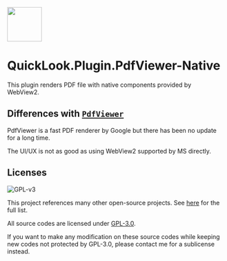 <img src="https://user-images.githubusercontent.com/1687847/82130498-8c3eac80-97d4-11ea-9e88-372ab9c50295.png" width="80">

# QuickLook.Plugin.PdfViewer-Native

This plugin renders PDF file with native components provided by WebView2.

## Differences with [`PdfViewer`](https://github.com/QL-Win/QuickLook/tree/master/QuickLook.Plugin/QuickLook.Plugin.PDFViewer)

PdfViewer is a fast PDF renderer by Google but there has been no update for a long time.

The UI/UX is not as good as using WebView2 supported by MS directly.

## Licenses

![GPL-v3](https://www.gnu.org/graphics/gplv3-127x51.png)

This project references many other open-source projects. See [here](https://github.com/QL-Win/QuickLook/wiki/On-the-Shoulders-of-Giants) for the full list.

All source codes are licensed under [GPL-3.0](https://opensource.org/licenses/GPL-3.0).

If you want to make any modification on these source codes while keeping new codes not protected by GPL-3.0, please contact me for a sublicense instead.
